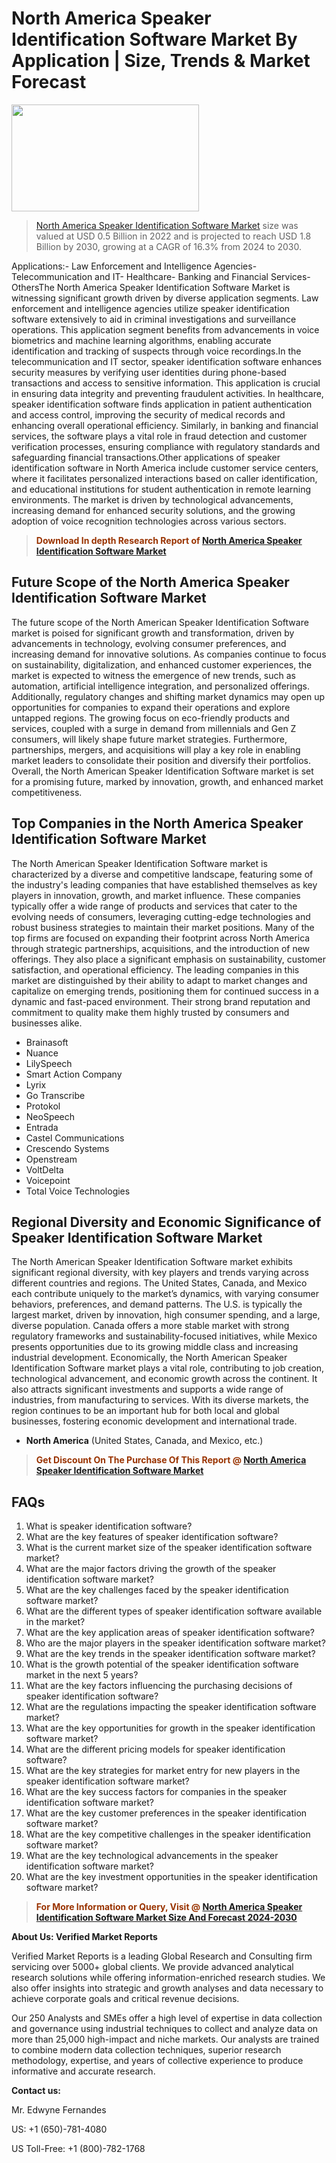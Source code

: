 <p><h1>North America Speaker Identification Software Market By Application | Size, Trends & Market Forecast</h1><p><img class="aligncenter size-medium wp-image-105565" src="https://ffe5etoiles.com/wp-content/uploads/2025/01/MST7-300x171.png" alt="" width="300" height="171" /></p><blockquote><p><a href="https://www.verifiedmarketreports.com/download-sample/?rid=283196&utm_source=Github-NA&utm_medium=365" target="_blank">North America Speaker Identification Software Market</a> size was valued at USD 0.5 Billion in 2022 and is projected to reach USD 1.8 Billion by 2030, growing at a CAGR of 16.3% from 2024 to 2030.</p></blockquote>Applications:- Law Enforcement and Intelligence Agencies- Telecommunication and IT- Healthcare- Banking and Financial Services- OthersThe North America Speaker Identification Software Market is witnessing significant growth driven by diverse application segments. Law enforcement and intelligence agencies utilize speaker identification software extensively to aid in criminal investigations and surveillance operations. This application segment benefits from advancements in voice biometrics and machine learning algorithms, enabling accurate identification and tracking of suspects through voice recordings.In the telecommunication and IT sector, speaker identification software enhances security measures by verifying user identities during phone-based transactions and access to sensitive information. This application is crucial in ensuring data integrity and preventing fraudulent activities. In healthcare, speaker identification software finds application in patient authentication and access control, improving the security of medical records and enhancing overall operational efficiency. Similarly, in banking and financial services, the software plays a vital role in fraud detection and customer verification processes, ensuring compliance with regulatory standards and safeguarding financial transactions.Other applications of speaker identification software in North America include customer service centers, where it facilitates personalized interactions based on caller identification, and educational institutions for student authentication in remote learning environments. The market is driven by technological advancements, increasing demand for enhanced security solutions, and the growing adoption of voice recognition technologies across various sectors.</p><blockquote><p><span style="color: #993300;"><strong>Download In depth Research Report of <a href="https://www.verifiedmarketreports.com/download-sample/?rid=283196&utm_source=Github-NA&utm_medium=365">North America Speaker Identification Software Market</a></strong></span></p></blockquote><h2>Future Scope of the North America Speaker Identification Software Market</h2><p>The future scope of the North American Speaker Identification Software market is poised for significant growth and transformation, driven by advancements in technology, evolving consumer preferences, and increasing demand for innovative solutions. As companies continue to focus on sustainability, digitalization, and enhanced customer experiences, the market is expected to witness the emergence of new trends, such as automation, artificial intelligence integration, and personalized offerings. Additionally, regulatory changes and shifting market dynamics may open up opportunities for companies to expand their operations and explore untapped regions. The growing focus on eco-friendly products and services, coupled with a surge in demand from millennials and Gen Z consumers, will likely shape future market strategies. Furthermore, partnerships, mergers, and acquisitions will play a key role in enabling market leaders to consolidate their position and diversify their portfolios. Overall, the North American Speaker Identification Software market is set for a promising future, marked by innovation, growth, and enhanced market competitiveness.</p><h2>Top Companies in the North America Speaker Identification Software Market</h2><p>The North American Speaker Identification Software market is characterized by a diverse and competitive landscape, featuring some of the industry's leading companies that have established themselves as key players in innovation, growth, and market influence. These companies typically offer a wide range of products and services that cater to the evolving needs of consumers, leveraging cutting-edge technologies and robust business strategies to maintain their market positions. Many of the top firms are focused on expanding their footprint across North America through strategic partnerships, acquisitions, and the introduction of new offerings. They also place a significant emphasis on sustainability, customer satisfaction, and operational efficiency. The leading companies in this market are distinguished by their ability to adapt to market changes and capitalize on emerging trends, positioning them for continued success in a dynamic and fast-paced environment. Their strong brand reputation and commitment to quality make them highly trusted by consumers and businesses alike.</p><p><ul><li>Brainasoft </li><li> Nuance </li><li> LilySpeech </li><li> Smart Action Company </li><li> Lyrix </li><li> Go Transcribe </li><li> Protokol </li><li> NeoSpeech </li><li> Entrada </li><li> Castel Communications </li><li> Crescendo Systems </li><li> Openstream </li><li> VoltDelta </li><li> Voicepoint </li><li> Total Voice Technologies</li></ul></p><h2>Regional Diversity and Economic Significance of Speaker Identification Software Market</h2><p>The North American Speaker Identification Software market exhibits significant regional diversity, with key players and trends varying across different countries and regions. The United States, Canada, and Mexico each contribute uniquely to the market’s dynamics, with varying consumer behaviors, preferences, and demand patterns. The U.S. is typically the largest market, driven by innovation, high consumer spending, and a large, diverse population. Canada offers a more stable market with strong regulatory frameworks and sustainability-focused initiatives, while Mexico presents opportunities due to its growing middle class and increasing industrial development. Economically, the North American Speaker Identification Software market plays a vital role, contributing to job creation, technological advancement, and economic growth across the continent. It also attracts significant investments and supports a wide range of industries, from manufacturing to services. With its diverse markets, the region continues to be an important hub for both local and global businesses, fostering economic development and international trade.</p><ul> <li><strong>North America</strong> (United States, Canada, and Mexico, etc.)</li></ul><blockquote><p><span style="color: #993300;"><strong>Get Discount On The Purchase Of This Report @ <a href="https://www.verifiedmarketreports.com/ask-for-discount/?rid=283196&utm_source=Github-NA&utm_medium=365">North America Speaker Identification Software Market</a></strong></span></p></blockquote><h2>FAQs</h2><p><ol> <li>What is speaker identification software?</div><div></li> <li>What are the key features of speaker identification software?</div><div></li> <li>What is the current market size of the speaker identification software market?</div><div></li> <li>What are the major factors driving the growth of the speaker identification software market?</div><div></li> <li>What are the key challenges faced by the speaker identification software market?</div><div></li> <li>What are the different types of speaker identification software available in the market?</div><div></li> <li>What are the key application areas of speaker identification software?</div><div></li> <li>Who are the major players in the speaker identification software market?</div><div></li> <li>What are the key trends in the speaker identification software market?</div><div></li> <li>What is the growth potential of the speaker identification software market in the next 5 years?</div><div></li> <li>What are the key factors influencing the purchasing decisions of speaker identification software?</div><div></li> <li>What are the regulations impacting the speaker identification software market?</div><div></li> <li>What are the key opportunities for growth in the speaker identification software market?</div><div></li> <li>What are the different pricing models for speaker identification software?</div><div></li> <li>What are the key strategies for market entry for new players in the speaker identification software market?</div><div></li> <li>What are the key success factors for companies in the speaker identification software market?</div><div></li> <li>What are the key customer preferences in the speaker identification software market?</div><div></li> <li>What are the key competitive challenges in the speaker identification software market?</div><div></li> <li>What are the key technological advancements in the speaker identification software market?</div><div></li> <li>What are the key investment opportunities in the speaker identification software market?</div><div></li></ol></p><blockquote><p><span style="color: #993300;"><strong>For More Information or Query, Visit @ <a href="https://www.verifiedmarketreports.com/product/speaker-identification-software-market/">North America Speaker Identification Software Market Size And Forecast 2024-2030</a></strong></span></p></blockquote><p><strong>About Us: Verified Market Reports</strong></p><p>Verified Market Reports is a leading Global Research and Consulting firm servicing over 5000+ global clients. We provide advanced analytical research solutions while offering information-enriched research studies. We also offer insights into strategic and growth analyses and data necessary to achieve corporate goals and critical revenue decisions.</p><p>Our 250 Analysts and SMEs offer a high level of expertise in data collection and governance using industrial techniques to collect and analyze data on more than 25,000 high-impact and niche markets. Our analysts are trained to combine modern data collection techniques, superior research methodology, expertise, and years of collective experience to produce informative and accurate research.</p><p><strong>Contact us:</strong></p><p>Mr. Edwyne Fernandes</p><p>US: +1 (650)-781-4080</p><p>US Toll-Free: +1 (800)-782-1768</p>

